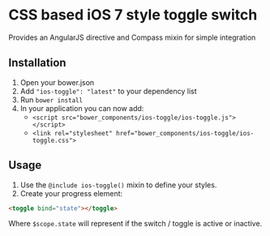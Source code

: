 # CSS based iOS 7 style toggle switch


Provides an AngularJS directive and Compass mixin for simple integration


## Installation

1. Open your bower.json
2. Add `"ios-toggle": "latest"` to your dependency list
3. Run `bower install`
4. In your application you can now add:
   * `<script src="bower_components/ios-toggle/ios-toggle.js"></script>`
   * `<link rel="stylesheet" href="bower_components/ios-toggle/ios-toggle.css">`


## Usage

1. Use the `@include ios-toggle()` mixin to define your styles.
2. Create your progress element:

 
```html
<toggle bind="state"></toggle>
```

Where `$scope.state` will represent if the switch / toggle is active or inactive.
